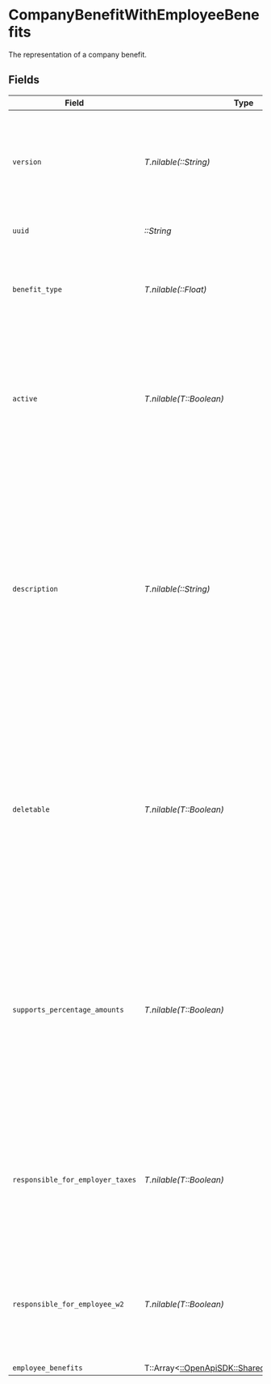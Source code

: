 # CompanyBenefitWithEmployeeBenefits

The representation of a company benefit.


## Fields

| Field                                                                                                                                                                                                                                         | Type                                                                                                                                                                                                                                          | Required                                                                                                                                                                                                                                      | Description                                                                                                                                                                                                                                   |
| --------------------------------------------------------------------------------------------------------------------------------------------------------------------------------------------------------------------------------------------- | --------------------------------------------------------------------------------------------------------------------------------------------------------------------------------------------------------------------------------------------- | --------------------------------------------------------------------------------------------------------------------------------------------------------------------------------------------------------------------------------------------- | --------------------------------------------------------------------------------------------------------------------------------------------------------------------------------------------------------------------------------------------- |
| `version`                                                                                                                                                                                                                                     | *T.nilable(::String)*                                                                                                                                                                                                                         | :heavy_minus_sign:                                                                                                                                                                                                                            | The current version of the object. See the [versioning guide](https://docs.gusto.com/embedded-payroll/docs/idempotency) for information on how to use this field.                                                                             |
| `uuid`                                                                                                                                                                                                                                        | *::String*                                                                                                                                                                                                                                    | :heavy_check_mark:                                                                                                                                                                                                                            | The UUID of the company benefit.                                                                                                                                                                                                              |
| `benefit_type`                                                                                                                                                                                                                                | *T.nilable(::Float)*                                                                                                                                                                                                                          | :heavy_minus_sign:                                                                                                                                                                                                                            | The type of the benefit to which the company benefit belongs (same as benefit_id).                                                                                                                                                            |
| `active`                                                                                                                                                                                                                                      | *T.nilable(T::Boolean)*                                                                                                                                                                                                                       | :heavy_minus_sign:                                                                                                                                                                                                                            | Whether this benefit is active for employee participation. Company benefits may only be deactivated if no employees are actively participating.                                                                                               |
| `description`                                                                                                                                                                                                                                 | *T.nilable(::String)*                                                                                                                                                                                                                         | :heavy_minus_sign:                                                                                                                                                                                                                            | The description of the company benefit. For example, a company may offer multiple benefits with an ID of 1 (for Medical Insurance). The description would show something more specific like “Kaiser Permanente” or “Blue Cross/ Blue Shield”. |
| `deletable`                                                                                                                                                                                                                                   | *T.nilable(T::Boolean)*                                                                                                                                                                                                                       | :heavy_minus_sign:                                                                                                                                                                                                                            | Whether this company benefit can be deleted. Deletable will be set to true if the benefit has not been used in payroll, has no employee benefits associated, and the benefit is not owned by Gusto or a Partner                               |
| `supports_percentage_amounts`                                                                                                                                                                                                                 | *T.nilable(T::Boolean)*                                                                                                                                                                                                                       | :heavy_minus_sign:                                                                                                                                                                                                                            | Whether employee deductions and company contributions can be set as percentages of payroll for an individual employee. This is determined by the type of benefit and is not configurable by the company.                                      |
| `responsible_for_employer_taxes`                                                                                                                                                                                                              | *T.nilable(T::Boolean)*                                                                                                                                                                                                                       | :heavy_minus_sign:                                                                                                                                                                                                                            | Whether the employer is subject to pay employer taxes when an employee is on leave. Only applicable to third party sick pay benefits.                                                                                                         |
| `responsible_for_employee_w2`                                                                                                                                                                                                                 | *T.nilable(T::Boolean)*                                                                                                                                                                                                                       | :heavy_minus_sign:                                                                                                                                                                                                                            | Whether the employer is subject to file W-2 forms for an employee on leave. Only applicable to third party sick pay benefits.                                                                                                                 |
| `employee_benefits`                                                                                                                                                                                                                           | T::Array<[::OpenApiSDK::Shared::EmployeeBenefits](../../models/shared/employeebenefits.md)>                                                                                                                                                   | :heavy_minus_sign:                                                                                                                                                                                                                            | N/A                                                                                                                                                                                                                                           |